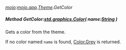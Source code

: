 _[mojo](../../modules/mojo/mojo-module.md):[mojo.app](../../modules/mojo/mojo-app.md).[Theme](../../modules/mojo/mojo-app-theme.md).GetColor_
##### Method GetColor:[std.graphics.Color](../../modules/std/std-graphics-color.md)( name:[String](../../modules/wonkey/wonkey-types-string.md) )
Gets a color from the theme.

If no color named `name` is found, [Color.Grey](--/--/modules/std/std-graphics-Color-Grey.md) is returned.

